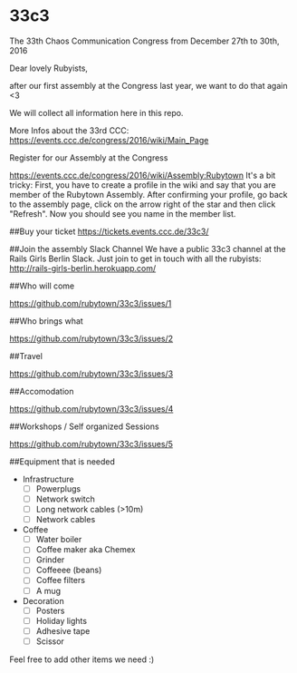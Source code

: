 # 33c3

The 33th Chaos Communication Congress from December 27th to 30th, 2016

Dear lovely Rubyists,

after our first assembly at the Congress last year, we want to do that again <3

We will collect all information here in this repo.

More Infos about the 33rd CCC: https://events.ccc.de/congress/2016/wiki/Main_Page

Register for our Assembly at the Congress

https://events.ccc.de/congress/2016/wiki/Assembly:Rubytown It's a bit tricky: First, you have to create a profile in the wiki and say that you are member of the Rubytown Assembly. After confirming your profile, go back to the assembly page, click on the arrow right of the star and then click "Refresh". Now you should see you name in the member list.

##Buy your ticket
https://tickets.events.ccc.de/33c3/

##Join the assembly Slack Channel
We have a public 33c3 channel at the Rails Girls Berlin Slack. Just join to get in touch with all the rubyists:
http://rails-girls-berlin.herokuapp.com/

##Who will come

https://github.com/rubytown/33c3/issues/1

##Who brings what

https://github.com/rubytown/33c3/issues/2

##Travel

https://github.com/rubytown/33c3/issues/3

##Accomodation

https://github.com/rubytown/33c3/issues/4

##Workshops / Self organized Sessions

https://github.com/rubytown/33c3/issues/5

##Equipment that is needed

- Infrastructure
  - [ ] Powerplugs
  - [ ] Network switch
  - [ ] Long network cables (>10m)
  - [ ] Network cables
- Coffee
  - [ ] Water boiler
  - [ ] Coffee maker aka Chemex
  - [ ] Grinder
  - [ ] Coffeeee (beans)
  - [ ] Coffee filters
  - [ ] A mug
- Decoration
  - [ ] Posters
  - [ ] Holiday lights
  - [ ] Adhesive tape
  - [ ] Scissor

Feel free to add other items we need :)
